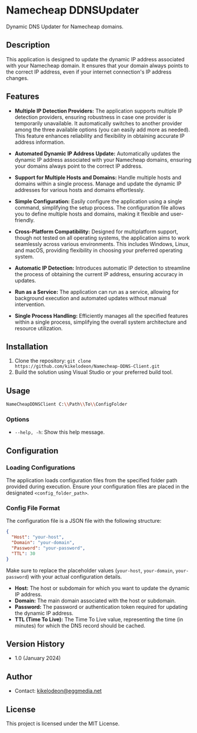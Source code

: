 # Namecheap DDNSUpdater

Dynamic DNS Updater for Namecheap domains.

## Description

This application is designed to update the dynamic IP address associated with your Namecheap domain. It ensures that your domain always points to the correct IP address, even if your internet connection's IP address changes.

## Features

- **Multiple IP Detection Providers:** The application supports multiple IP detection providers, ensuring robustness in case one provider is temporarily unavailable. It automatically switches to another provider among the three available options (you can easily add more as needed). This feature enhances reliability and flexibility in obtaining accurate IP address information.

- **Automated Dynamic IP Address Update:** Automatically updates the dynamic IP address associated with your Namecheap domains, ensuring your domains always point to the correct IP address.

- **Support for Multiple Hosts and Domains:** Handle multiple hosts and domains within a single process. Manage and update the dynamic IP addresses for various hosts and domains effortlessly.

- **Simple Configuration:** Easily configure the application using a single command, simplifying the setup process. The configuration file allows you to define multiple hosts and domains, making it flexible and user-friendly.

- **Cross-Platform Compatibility:** Designed for multiplatform support, though not tested on all operating systems, the application aims to work seamlessly across various environments. This includes Windows, Linux, and macOS, providing flexibility in choosing your preferred operating system.

- **Automatic IP Detection:** Introduces automatic IP detection to streamline the process of obtaining the current IP address, ensuring accuracy in updates.

- **Run as a Service:** The application can run as a service, allowing for background execution and automated updates without manual intervention.

- **Single Process Handling:** Efficiently manages all the specified features within a single process, simplifying the overall system architecture and resource utilization.

## Installation

1. Clone the repository: `git clone https://github.com/kikelodeon/Namecheap-DDNS-Client.git`
2. Build the solution using Visual Studio or your preferred build tool.

## Usage

```bash
NameCheapDDNSClient C:\\Path\\To\\ConfigFolder
```
### Options

- `--help, -h`: Show this help message.

## Configuration

### Loading Configurations
The application loads configuration files from the specified folder path provided during execution. Ensure your configuration files are placed in the designated `<config_folder_path>`.


### Config File Format
The configuration file is a JSON file with the following structure:
```json
{
  "Host": "your-host",
  "Domain": "your-domain",
  "Password": "your-password",
  "TTL": 30
}
```
Make sure to replace the placeholder values (`your-host`, `your-domain`, `your-password`) with your actual configuration details.

- **Host:** The host or subdomain for which you want to update the dynamic IP address.
- **Domain:** The main domain associated with the host or subdomain.
- **Password:** The password or authentication token required for updating the dynamic IP address.
- **TTL (Time To Live):** The Time To Live value, representing the time (in minutes) for which the DNS record should be cached.

## Version History

- 1.0 (January 2024)

## Author
- Contact: kikelodeon@eggmedia.net

## License

This project is licensed under the MIT License.